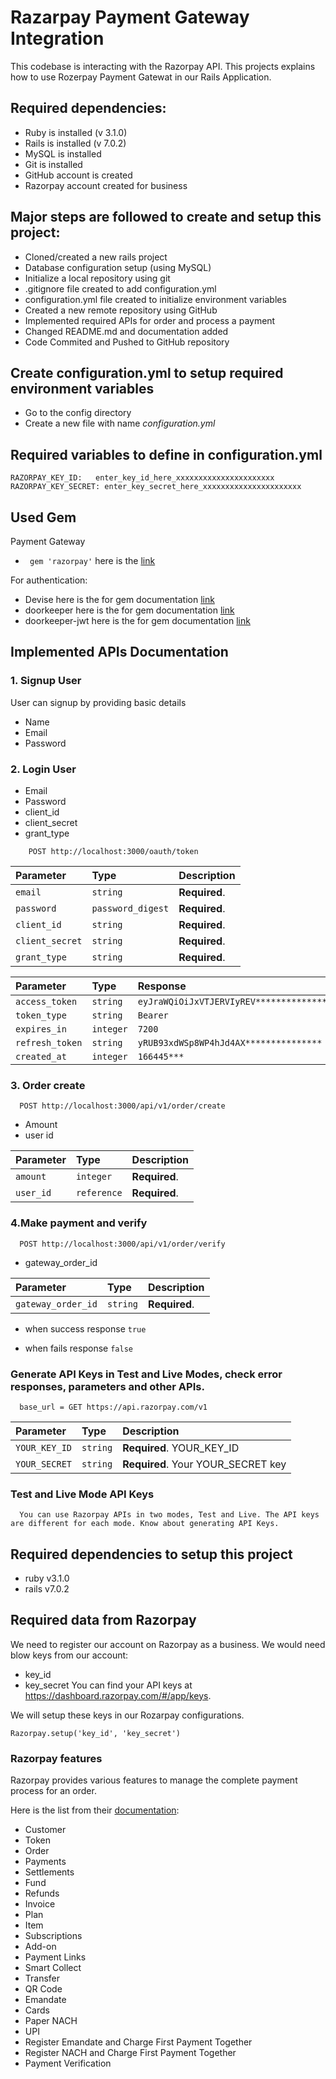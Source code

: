 
# Razarpay Payment Gateway Integration

This codebase is interacting with the Razorpay API. This projects explains how to use Rozerpay Payment Gatewat in our Rails Application.

## Required dependencies:

- Ruby is installed (v 3.1.0)
- Rails is installed (v 7.0.2)
- MySQL is installed
- Git is installed
- GitHub account is created
- Razorpay account created for business

## Major steps are followed to create and setup this project:
- Cloned/created a new rails project
- Database configuration setup (using MySQL)
- Initialize a local repository using git
- .gitignore file created to add configuration.yml
- configuration.yml file created to initialize environment variables
- Created a new remote repository using GitHub
- Implemented required APIs for order and process a payment
- Changed README.md and documentation added
- Code Commited and Pushed to GitHub repository

## Create configuration.yml to setup required environment variables
* Go to the config directory
* Create a new file with name *configuration.yml*

## Required variables to define in configuration.yml
````
RAZORPAY_KEY_ID:   enter_key_id_here_xxxxxxxxxxxxxxxxxxxxxx
RAZORPAY_KEY_SECRET: enter_key_secret_here_xxxxxxxxxxxxxxxxxxxxxx
````

## Used Gem
Payment Gateway
- ` gem 'razorpay'` here is the [link](https://github.com/razorpay/razorpay-ruby)

For authentication:
- Devise here is the for gem documentation [link]()
- doorkeeper here is the for gem documentation [link]()
- doorkeeper-jwt here is the for gem documentation [link]()


## Implemented APIs Documentation

### 1. Signup User
User can signup by providing basic details
- Name
- Email 
- Password

### 2. Login User
- Email 
- Password
- client_id
- client_secret
- grant_type

```http
    POST http://localhost:3000/oauth/token
```

| Parameter | Type     | Description                |
| :-------- | :------- | :------------------------- |
| `email` | `string` | **Required**.  |
| `password` | `password_digest` | **Required**. |
| `client_id` | `string` | **Required**. |
| `client_secret` | `string` | **Required**. |
| `grant_type` | `string` | **Required**.  |


| Parameter | Type     | Response                |
| :-------- | :------- | :------------------------- |
| `access_token` | `string` | `eyJraWQiOiJxVTJERVIyREV***************`  |
| `token_type` | `string` | `Bearer` |
| `expires_in` | `integer` | `7200` |
| `refresh_token` | `string` | `yRUB93xdWSp8WP4hJd4AX***************` |
| `created_at` | `integer` | `166445***`  |



### 3. Order create
```http
  POST http://localhost:3000/api/v1/order/create
 ```
- Amount 
- user id

| Parameter | Type     | Description                |
| :-------- | :------- | :------------------------- |
| `amount` | `integer` | **Required**.  |
| `user_id` | `reference` | **Required**. |



### 4.Make payment and verify
```http
  POST http://localhost:3000/api/v1/order/verify
 ```
- gateway_order_id

| Parameter | Type     | Description                |
| :-------- | :------- | :------------------------- |
| `gateway_order_id` | `string` | **Required**.  |


- when success response `true`

- when fails response `false`


### Generate API Keys in Test and Live Modes, check error responses, parameters and other APIs.

```http
  base_url = GET https://api.razorpay.com/v1
```

| Parameter | Type     | Description                |
| :-------- | :------- | :------------------------- |
| `YOUR_KEY_ID` | `string` | **Required**. YOUR_KEY_ID |
| `YOUR_SECRET` | `string` | **Required**. Your YOUR_SECRET key |

### Test and Live Mode API Keys

```http
  You can use Razorpay APIs in two modes, Test and Live. The API keys are different for each mode. Know about generating API Keys.
```

## Required dependencies to setup this project

- ruby v3.1.0
- rails v7.0.2

## Required data from Razorpay
We need to register our account on Razorpay as a business. We would need blow keys from our account:
- key_id
- key_secret
You can find your API keys at https://dashboard.razorpay.com/#/app/keys.

We will setup these keys in our Rozarpay configurations.
```http
Razorpay.setup('key_id', 'key_secret')
```
### Razorpay features
Razorpay provides various features to manage the complete payment process for an order.

Here is the list from their [documentation](https://github.com/razorpay/razorpay-ruby):
- Customer
- Token
- Order
- Payments
- Settlements
- Fund
- Refunds
- Invoice
- Plan
- Item
- Subscriptions
- Add-on
- Payment Links
- Smart Collect
- Transfer
- QR Code
- Emandate
- Cards
- Paper NACH
- UPI
- Register Emandate and Charge First Payment Together
- Register NACH and Charge First Payment Together
- Payment Verification

